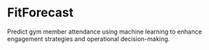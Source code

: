 # FitForecast
Predict gym member attendance using machine learning to enhance engagement strategies and operational decision-making.
